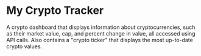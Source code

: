 # My Crypto Tracker
A crypto dashboard that displays information about cryptocurrencies, such as their market value, cap, and percent change in value, all accessed using API calls. Also contains a "crypto ticker" that displays the most up-to-date crypto values.